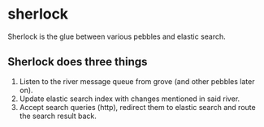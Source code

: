 sherlock
========

Sherlock is the glue between various pebbles and elastic search.


Sherlock does three things
--------------------------

1. Listen to the river message queue from grove (and other pebbles later on).
2. Update elastic search index with changes mentioned in said river.
3. Accept search queries (http), redirect them to elastic search and route the search result back.
